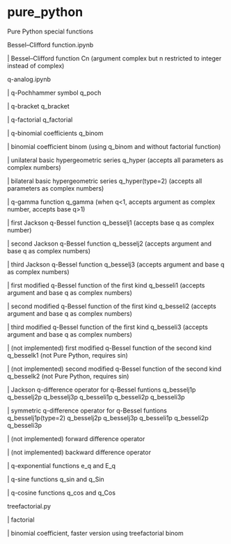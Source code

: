 # pure_python
<p>Pure Python special functions</p>
<p>Bessel–Clifford function.ipynb</p>
<p>| Bessel–Clifford function Cn (argument complex but n restricted to integer instead of complex)</p>
<p>q-analog.ipynb</p>
<p>|  q-Pochhammer symbol q_poch</p>
<p>|  q-bracket q_bracket</p>
<p>|  q-factorial q_factorial</p>
<p>|  q-binomial coefficients q_binom</p>
<p>|  binomial coefficient binom (using q_binom and without factorial function)</p>
<p>|  unilateral basic hypergeometric series q_hyper (accepts all parameters as complex numbers)</p>
<p>|  bilateral basic hypergeometric series q_hyper(type=2) (accepts all parameters as complex numbers)</p>
<p>|  q-gamma function q_gamma (when q<1, accepts argument as complex number, accepts base q>1)</p>
<p>|  first Jackson q-Bessel function q_besselj1 (accepts base q as complex number)</p>
<p>|  second Jackson q-Bessel function q_besselj2 (accepts argument and base q as complex numbers)</p>
<p>|  third Jackson q-Bessel function q_besselj3 (accepts argument and base q as complex numbers)</p>
<p>|  first modified q-Bessel function of the first kind q_besseli1 (accepts argument and base q as complex numbers)</p>
<p>|  second modified q-Bessel function of the first kind q_besseli2 (accepts argument and base q as complex numbers)</p>
<p>|  third modified q-Bessel function of the first kind q_besseli3 (accepts argument and base q as complex numbers)</p>
<p>|  (not implemented) first modified q-Bessel function of the second kind q_besselk1 (not Pure Python, requires sin)</p>
<p>|  (not implemented) second modified q-Bessel function of the second kind q_besselk2 (not Pure Python, requires sin)</p>
<p>|  Jackson q-difference operator for q-Bessel funtions q_besselj1p q_besselj2p q_besselj3p q_besseli1p q_besseli2p q_besseli3p</p>
<p>|  symmetric q-difference operator for q-Bessel funtions q_besselj1p(type=2) q_besselj2p q_besselj3p q_besseli1p q_besseli2p q_besseli3p</p>
<p>|  (not implemented) forward difference operator</p>
<p>|  (not implemented) backward difference operator</p>
<p>|  q-exponential functions e_q and E_q</p>
<p>|  q-sine functions q_sin and q_Sin</p>
<p>|  q-cosine functions q_cos and q_Cos</p>
<p>treefactorial.py</p>
<p>|  factorial</p>
<p>|   binomial coefficient, faster version using treefactorial binom<p>
